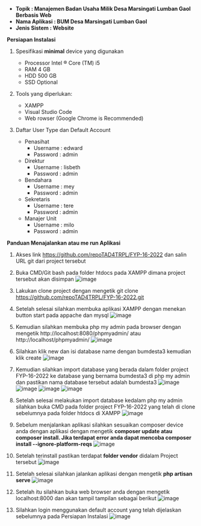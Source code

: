 - **Topik 		    : Manajemen Badan Usaha Milik Desa Marsingati Lumban Gaol Berbasis Web**
- **Nama Aplikasi   : BUM Desa Marsingati Lumban Gaol**
- **Jenis Sistem	: Website**

**Persiapan Instalasi**

1.	Spesifikasi **minimal** device yang digunakan
    - Processor	Intel ® Core (TM) i5
    - RAM	4 GB
    - HDD	500 GB
    - SSD	Optional

2.	Tools yang diperlukan:
    - XAMPP
    - Visual Studio Code
    - Web rowser (Google Chrome is Recommended)
    
3.	Daftar User Type dan Default Account
    - Penasihat
        - Username	: edward
        - Password	: admin
    - Direktur
        - Username	: lisbeth
        - Password	: admin
    - Bendahara
        - Username	: mey
        - Password	: admin
    - Sekretaris
        - Username	: tere
        - Password	: admin
    - Manajer Unit
        - Username	: milo
        - Password	: admin

**Panduan Menajalankan atau me run Aplikasi**

1.	Akses link https://github.com/repoTAD4TRPL/FYP-16-2022 dan salin URL git dari project tersebut
2.	Buka CMD/Git bash pada folder htdocs pada XAMPP dimana project tersebut akan disimpan
    ![image](https://user-images.githubusercontent.com/68834482/183574049-3da704fa-404e-40a1-b5d4-c9a158a95900.png)
 
3.	Lakukan clone project dengan mengetik git clone https://github.com/repoTAD4TRPL/FYP-16-2022.git
4.  Setelah selesai silahkan membuka aplikasi XAMPP dengan menekan button start pada appache dan mysql
    ![image](https://user-images.githubusercontent.com/68834482/183574083-d5d83625-ee31-4e6a-a33f-f1bde71bf4a6.png)

5.	Kemudian silahkan membuka php my admin pada browser dengan mengetik http://localhost:8080/phpmyadmin/ atau http://localhost/phpmyadmin/
    ![image](https://user-images.githubusercontent.com/68834482/183574114-f8377b42-c3b9-4a49-af08-b3b79bfed685.png)

6.  Silahkan klik new dan isi database name dengan bumdesta3 kemudian klik create
    ![image](https://user-images.githubusercontent.com/68834482/183600810-2f76a815-ffd6-4c14-a330-6b659c8ff65a.png)
 
7.	Kemudian silahkan import database yang berada dalam folder project FYP-16-2022 ke database yang bernama bumdesta3 di php my admin dan pastikan nama database tersebut adalah bumdesta3
    ![image](https://user-images.githubusercontent.com/68834482/183573841-167d997c-a085-44b5-b34a-9ec8b52ab444.png)
    ![image](https://user-images.githubusercontent.com/68834482/183573857-390ef0b0-8315-4554-a409-8dac84749972.png)
    ![image](https://user-images.githubusercontent.com/68834482/183573866-bd710aad-5425-4ffe-834f-31cf6708055a.png)
    ![image](https://user-images.githubusercontent.com/68834482/183573879-f664916e-e794-4dea-a6fa-252f2ea57a20.png)

8.	Setelah selesai melakukan import database kedalam php my admin silahkan buka CMD pada folder project FYP-16-2022 yang telah di clone sebelumnya pada folder htdocs di XAMPP
    ![image](https://user-images.githubusercontent.com/68834482/183574561-94141034-3344-44d4-afb7-8ab6fd52c57f.png)

9.  Sebelum menjalankan aplikasi silahkan sesuaikan composer device anda dengan aplikasi dengan mengetik **composer update atau composer install. Jika terdapat error anda dapat mencoba composer install --ignore-platform-reqs**
    ![image](https://user-images.githubusercontent.com/68834482/183573895-71afd964-4556-4b4e-a580-08a70b8a1639.png)
 
10.	Setelah terinstall pastikan terdapat **folder vendor** didalam Project tersebut
    ![image](https://user-images.githubusercontent.com/68834482/183573911-cfe48085-884a-433a-ac21-2919c809b3fa.png)
 
11.	Setelah selesai silahkan jalankan aplikasi dengan mengetik **php artisan serve**
    ![image](https://user-images.githubusercontent.com/68834482/183573926-f852a0ad-d9e9-4cdb-8991-d1a1d3dfc67b.png)
 
12.	Setelah itu silahkan buka web browser anda dengan mengetik localhost:8000 dan akan tampil tampilan sebagai berikut
    ![image](https://user-images.githubusercontent.com/68834482/183573950-36cb975b-f505-420f-afc8-e5d05f1b5ebb.png)
 
13.	Silahkan login menggunakan default account yang telah dijelaskan sebelumnya pada Persiapan Instalasi
    ![image](https://user-images.githubusercontent.com/68834482/183573483-360cefbe-9e3f-407f-a6a5-fe3f1c99b6aa.png)



 
